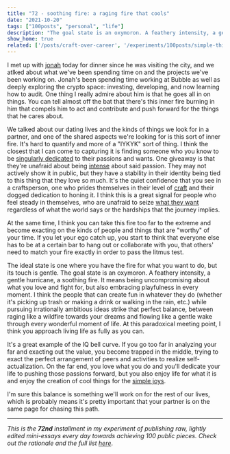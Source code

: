 ```yaml
---
title: "72 - soothing fire: a raging fire that cools"
date: "2021-10-20"
tags: ["100posts", "personal", "life"]
description: "The goal state is an oxymoron. A feathery intensity, a gentle hurricane, a soothing fire. It means being uncompromising about what you love and fight for, but also embracing playfulness in every moment."
show_home: true
related: ['/posts/craft-over-career', '/experiments/100posts/simple-things', '/experiments/100posts/singular-purpose', '/experiments/100posts/taking-what-you-want', '/experiments/100posts/intensity']
---
```

I met up with [jonah](https://jonaherlich.com/) today for dinner since he was visiting the city, and we atlked about what we've been spending time on and the projects we've been working on. Jonah's been spending time working at Bubble as well as deeply exploring the crypto space: investing, developing, and now learning how to audit. One thing I really admire about him is that he goes all in on things. You can tell almost off the bat that there's this inner fire burning in him that compels him to act and contribute and push forward for the things that he cares about.

We talked about our dating lives and the kinds of things we look for in a partner, and one of the shared aspects we're looking for is this sort of inner fire. It's hard to quantify and more of a "IYKYK" sort of thing. I think the closest that I can come to capturing it is finding someone who you know to be [singularly dedicated](/experiments/100posts/singular-purpose) to their passions and wants. One giveaway is that they're unafraid about being [intense](/experiments/100posts/intensity) about said passion. They may not actively show it in public, but they have a stability in their identity being tied to this thing that they love so much. It's the quiet confidence that you see in a craftsperson, one who prides themselves in their level of [craft](/posts/craft-over-career) and their dogged dedication to honing it. I think this is a great signal for people who feel steady in themselves, who are unafraid to seize [what they want](/experiments/100posts/taking-what-you-want) regardless of what the world says or the hardships that the journey implies.

At the same time, I think you can take this fire too far to the extreme and become exacting on the kinds of people and things that are "worthy" of your time. If you let your ego catch up, you start to think that everyone else has to be at a certain bar to hang out or collaborate with you, that others' need to match your fire exactly in order to pass the litmus test. 

The ideal state is one where you have the fire for what you want to do, but its touch is gentle. The goal state is an oxymoron. A feathery intensity, a gentle hurricane, a soothing fire. It means being uncompromising about what you love and fight for, but also embracing playfulness in every moment. I think the people that can create fun in whatever they do (whether it's picking up trash or making a drink or walking in the rain, etc.) while pursuing irrationally ambitious ideas strike that perfect balance, between raging like a wildfire towards your dreams and flowing like a gentle wake through every wonderful moment of life. At this paradoxical meeting point, I think you approach living life as fully as you can.

It's a great example of the IQ bell curve. If you go too far in analyzing your far and exacting out the value, you become trapped in the middle, trying to exact the perfect arrangement of peers and activities to realize self-actualization. On the far end, you love what you do and you'll dedicate your life to pushing those passions forward, but you also enjoy life for what it is and enjoy the creation of cool things for the [simple joys](/experiments/100posts/simple-things).

I'm sure this balance is something we'll work on for the rest of our lives, which is probably means it's pretty important that your partner is on the same page for chasing this path.

---
*This is the **72nd** installment in my experiment of publishing raw, lightly edited mini-essays every day towards achieving 100 public pieces. Check out the rationale and the full list [here](/experiments/100posts/)*.
